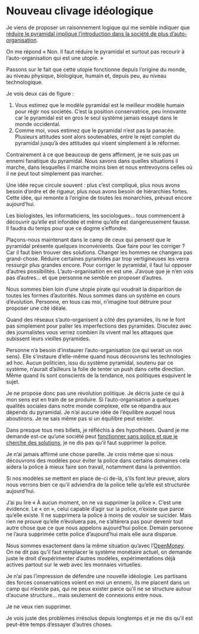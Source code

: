 # Nouveau clivage idéologique

Je viens de proposer un raisonnement logique qui me semble indiquer que [réduire le pyramidal implique l’introduction dans la société de plus d’auto-organisation](http://blog.tcrouzet.com/2008/09/02/non-pyramidal-rime-avec-auto-organisation/).

On me répond « Non. Il faut réduire le pyramidal et surtout pas recourir à l’auto-organisation qui est une utopie. »

Passons sur le fait que cette utopie fonctionne depuis l’origine du monde, au niveau physique, biologique, humain et, depuis peu, au niveau technologique.

Je vois deux cas de figure :

1. Vous estimez que le modèle pyramidal est le meilleur modèle humain pour régir nos sociétés. C’est la position conservatrice, peu innovante car le pyramidal est en gros le seul système jamais essayé dans le monde occidental.
2. Comme moi, vous estimez que le pyramidal n’est pas la panacée. Plusieurs attitudes sont alors soutenables, entre le rejet complet du pyramidal jusqu’à des attitudes qui visent simplement à le réformer.

Contrairement à ce que beaucoup de gens affirment, je ne suis pas un ennemi fanatique du pyramidal. Nous savons dans quelles situations il marche, dans lesquelles il marche moins bien et nous entrevoyons celles où il ne peut tout simplement pas marcher.

Une idée reçue circule souvent : plus c’est compliqué, plus nous avons besoin d’ordre et de rigueur, plus nous avons besoin de hiérarchies fortes. Cette idée, qui remonte à l’origine de toutes les monarchies, prévaut encore aujourd’hui.

Les biologistes, les informaticiens, les sociologues… tous commencent à découvrir qu’elle est infondée et même qu’elle est dangereusement fausse. Il faudra du temps pour que ce dogme s’effondre.

Plaçons-nous maintenant dans le camp de ceux qui pensent que le pyramidal présente quelques inconvénients. Que faire pour les corriger ? Car il faut bien trouver des solutions. Changer les hommes ne changera pas grand-chose. Réduire certaines pyramides par trop vertigineuses les verra ressurgir plus grandes encore. Pour corriger le pyramidal, il faut lui opposer d’autres possibilités. L’auto-organisation en est une. J’avoue que je n’en vois pas d’autres… et que personne ne semble en proposer d’autres.

Nous sommes bien loin d’une utopie pirate qui voudrait la disparition de toutes les formes d’autorités. Nous sommes dans un système en cours d’évolution. Personne, en tous cas moi, n’imagine tout détruire pour proposer une cité idéale.

Quand des réseaux s’auto-organisent à côté des pyramides, ils ne le font pas simplement pour palier les imperfections des pyramides. Discutez avec des journalistes vous verrez combien ils vivent mal les attaques que subissent leurs vieilles pyramides.

Personne n’a besoin d’instaurer l’auto-organisation (ce qui serait un non sens). Elle s’instaure d’elle-même quand nous découvrons les technologies ad hoc. Aucun politicien, issu du système pyramidal, soutenu par ce système, n’aurait d’ailleurs la folie de tenter un push dans cette direction. Même quand ils sont conscients de la tendance, nos politiques esquivent le sujet.

Je ne propose donc pas une révolution politique. Je décris juste ce qui à mon sens est en train de se produire. Si l’auto-organisation a quelques qualités sociales dans notre monde complexe, elle se répandra aux dépends du pyramidal. Je n’ai aucune idée de l’équilibre auquel nous aboutirons. Je ne sais même pas si un équilibre peut exister.

Dans presque tous mes billets, je réfléchis à des hypothèses. Quand je me demande est-ce qu’une société peut [fonctionner sans police et que je cherche des solutions](http://blog.tcrouzet.com/2008/09/01/vivre-ensemble-sans-police/), je ne dis pas qu’il faut supprimer la police.

Je n’ai jamais affirmé une chose pareille. Je crois même que si nous découvrons des modèles pour éviter la police dans certains domaines cela aidera la police à mieux faire son travail, notamment dans la prévention.

Si nos modèles se mettent en place de-ci de-là, s’ils font leur preuve, alors nous verrons bien ce qu’il adviendra de la police telle qu’elle est structurée aujourd’hui.

J’ai pu lire « À aucun moment, on ne va supprimer la police ». C’est une évidence. Le « on », celui capable d’agir sur la police, n’existe que parce qu’elle existe. Il ne supprimera la police à moins de vouloir se suicider. Mais rien ne prouve qu’elle n’évoluera pas, ne s’altérera pas pour devenir tout autre chose que ce que nous appelons aujourd’hui police. Demain personne ne l’aura supprimée cette police d’aujourd’hui mais elle aura disparue.

Nous sommes exactement dans la même situation qu’avec l’[OpenMoney](http://www.openmoney.org/). On ne dit pas qu’il faut remplacer le système monétaire actuel, on demande juste le droit d’expérimenter d’autres modèles, expérimentations déjà actives partout sur le web avec les monnaies virtuelles.

Je n’ai pas l’impression de défendre une nouvelle idéologie. Les partisans des forces conservatrices voient en moi un ennemi, ils me placent dans un camp qui n’existe pas, qui ne peux exister parce qu’il ne se structure autour d’aucune structure… mais seulement de connexions entre nous.

Je ne veux rien supprimer.

Je vois juste des problèmes irrésolus depuis longtemps et je me dis qu’il est peut-être temps d’essayer d’autres choses.